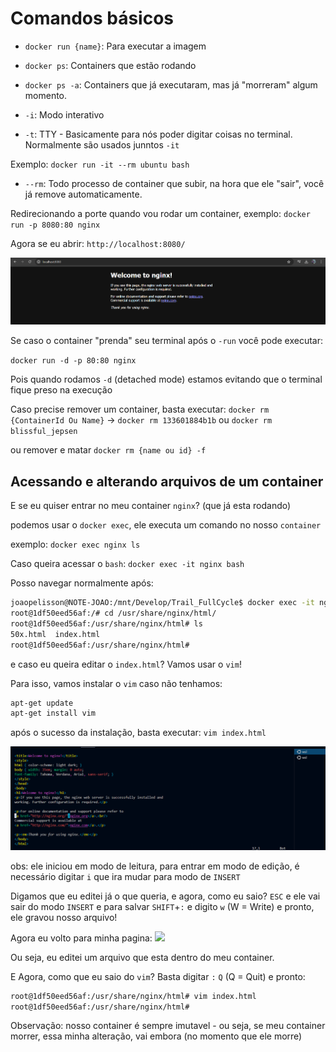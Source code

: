 # Comandos básicos 

- `docker run {name}`: Para executar a imagem

- `docker ps`: Containers que estão rodando

- `docker ps -a`: Containers que já executaram, mas já "morreram" algum momento.

- `-i`: Modo interativo
- `-t`: TTY - Basicamente para nós poder digitar coisas no terminal. Normalmente são usados junntos `-it`

Exemplo: `docker run -it --rm ubuntu bash`

- `--rm`: Todo processo de container que subir, na hora que ele "sair", você já remove automaticamente.

Redirecionando a porte quando vou rodar um container, exemplo:
`docker run -p 8080:80 nginx`

Agora se eu abrir: `http://localhost:8080/`

<img src="./welcomeToNginx.png" />

Se caso o container "prenda" seu terminal após o `-run` você pode executar:

`docker run -d -p 80:80 nginx`

Pois quando rodamos `-d` (detached mode) estamos evitando que o terminal fique preso na execução

Caso precise remover um container, basta executar:
`docker rm {ContainerId Ou Name}` -> `docker rm 133601884b1b` ou `docker rm blissful_jepsen` 

ou remover e matar
`docker rm {name ou id} -f`

## Acessando e alterando arquivos de um container

E se eu quiser entrar no meu container `nginx`? (que já esta rodando)

podemos usar o `docker exec`, ele executa um comando no nosso `container`

exemplo: `docker exec nginx ls` 

Caso queira acessar o `bash`: `docker exec -it nginx bash`

Posso navegar normalmente após:
```bash
joaopelisson@NOTE-JOAO:/mnt/Develop/Trail_FullCycle$ docker exec -it nginx bash
root@1df50eed56af:/# cd /usr/share/nginx/html/
root@1df50eed56af:/usr/share/nginx/html# ls
50x.html  index.html
root@1df50eed56af:/usr/share/nginx/html#
```
e caso eu queira editar o `index.html`? Vamos usar o `vim`!

Para isso, vamos instalar o `vim` caso não tenhamos: 

```bash
apt-get update
apt-get install vim
```

após o sucesso da instalação, basta executar: `vim index.html`

<img src="./vim1.png" alt="Vim" />

obs: ele iniciou em modo de leitura, para entrar em modo de edição, é necessário digitar `i` que ira mudar para modo de `INSERT`

Digamos que eu editei já o que queria, e agora, como eu saio? `ESC` e ele vai sair do modo `INSERT` e para salvar `SHIFT`+`:` e digito `w` (W = Write) e pronto, ele gravou nosso arquivo!

Agora eu volto para minha pagina:
<img src="/welcomeToNginx2.png" />

Ou seja, eu editei um arquivo que esta dentro do meu container.

E Agora, como que eu saio do `vim`? Basta digitar `:` `Q` (Q = Quit)
e pronto:

```bash
root@1df50eed56af:/usr/share/nginx/html# vim index.html
root@1df50eed56af:/usr/share/nginx/html#
```

Observação: nosso container é sempre imutavel - ou seja, se meu container morrer, essa minha alteração, vai embora (no momento que ele morre)